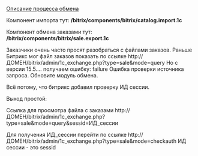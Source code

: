 [Описание процесса обмена](http://dev.1c-bitrix.ru/api_help/sale/algorithms/data_2_site.php)

Компонент импорта тут: **/bitrix/components/bitrix/catalog.import.1c**

Компонент обмена заказами тут: **/bitrix/components/bitrix/sale.export.1c**

Заказчики очень часто просят разобраться с файлами заказов. Раньше Битрикс мог файл заказов показать по ссылке 
http://ДОМЕН/bitrix/admin/1c_exchange.php?type=sale&mode=query
Но с версии 15.5.... получаем ошибку:
failure Ошибка проверки источника запроса. Обновите модуль обмена.

Всё потому, что битрикс добавил проверку ИД сессии.

Выход простой:

Ссылка для просмотра файла с заказами
http://ДОМЕН/bitrix/admin/1c_exchange.php?type=sale&mode=query&sessid=ИД_сессии

Для получения ИД_сессии перейти по ссылке 
http://ДОМЕН/bitrix/admin/1c_exchange.php?type=sale&mode=checkauth
ИД сессии - это sessid